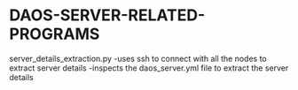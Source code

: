 # DAOS-SERVER-RELATED-PROGRAMS

server_details_extraction.py
-uses ssh to connect with all the nodes to extract server details
-inspects the daos_server.yml file to extract the server details
